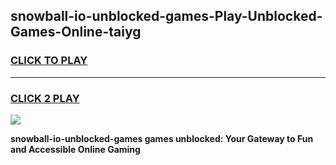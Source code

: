 
## snowball-io-unblocked-games-Play-Unblocked-Games-Online-taiyg
<h3>
<a href="https://premium76.site?title=snowball-io-unblocked-games&ref=25A">CLICK TO PLAY</a></h3>
<hr>

<h3>
<a href="https://premium76.site?title=snowball-io-unblocked-games&ref=25A">CLICK 2 PLAY</a>
  
</h3>

<a href="https://premium76.site?title=snowball-io-unblocked-games&ref=25A"><img src="https://clearcache.store/games.png"></a>


**snowball-io-unblocked-games games unblocked: Your Gateway to Fun and Accessible Online Gaming**
